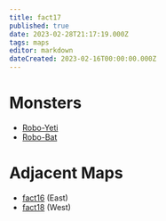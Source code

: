 ```yaml
---
title: fact17
published: true
date: 2023-02-28T21:17:19.000Z
tags: maps
editor: markdown
dateCreated: 2023-02-16T00:00:00.000Z
---
```



# Monsters
 * [Robo-Yeti](/monsters/robo-yeti)
 * [Robo-Bat](/monsters/robo-bat)

# Adjacent Maps
 * [fact16](/maps/fact16) (East)
 * [fact18](/maps/fact18) (West)
